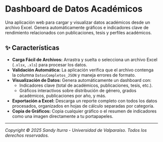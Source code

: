 # Dashboard de Datos Académicos

Una aplicación web para cargar y visualizar datos académicos desde un archivo Excel. Genera automáticamente gráficos e indicadores clave de rendimiento relacionados con publicaciones, tesis y perfiles académicos.

## ✨ Características

- **Carga Fácil de Archivos:** Arrastra y suelta o selecciona un archivo Excel (`.xlsx`, `.xls`) para procesar los datos.
- **Validación Automática:** La aplicación verifica que el archivo contenga la columna `DatosCompletos_JSON` y maneja errores de formato.
- **Visualización de Datos:** Genera automáticamente un dashboard con:
    - Indicadores clave (total de académicos, publicaciones, tesis, etc.).
    - Gráficos interactivos sobre distribución de género, grados académicos, publicaciones por año, y más.
- **Exportación a Excel:** Descarga un reporte completo con todos los datos procesados, organizados en hojas de cálculo separadas por categoría.
- **Copia de Gráficos:** Copia cualquier gráfico o el resumen de indicadores como una imagen directamente a tu portapapeles.


---

*Copyright &copy; 2025 Sandy Iturra - Universidad de Valparaíso. Todos los derechos reservados.*